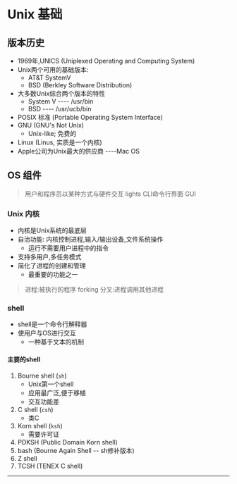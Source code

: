 # Unix 基础
## 版本历史
* 1969年,UNICS (Uniplexed Operating and Computing System)
* Unix两个可用的基础版本: 
    * AT&T SystemV
    * BSD (Berkley Software Distribution)
* 大多数Unix综合两个版本的特性
    * System V  ---- /usr/bin
    * BSD       ---- /usr/ucb/bin
* POSIX 标准 (Portable Operating System Interface)
* GNU (GNU's Not Unix)
    * Unix-like;  免费的
* Linux (Linus, 实质是一个内核)
* Apple公司为Unix最大的供应商 ----Mac OS
## OS 组件
> 用户和程序员以某种方式与硬件交互
> lights  CLI命令行界面  GUI
### Unix 内核
* 内核是Unix系统的最底层
* 自治功能: 内核控制进程,输入/输出设备,文件系统操作
    * 运行不需要用户进程中的指令
* 支持多用户,多任务模式
* 简化了进程的创建和管理
    * 最重要的功能之一
> 进程:被执行的程序
> forking 分叉:进程调用其他进程
### shell
* shell是一个命令行解释器
* 使用户与OS进行交互
    * 一种基于文本的机制
#### 主要的shell
1. Bourne shell (`sh`)
   * Unix第一个shell
   * 应用最广泛,便于移植
   * 交互功能差
2. C shell (`csh`)
   * 类C
3. Korn shell (`ksh`)
   * 需要许可证
4. PDKSH (Public Domain Korn shell)
5. bash (Bourne Again Shell -- sh修补版本)
6. Z shell
7. TCSH (TENEX C shell)
***

